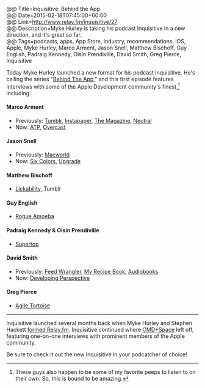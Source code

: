 @@ Title=Inquisitive: Behind the App    
@@ Date=2015-02-18T07:45:00+00:00  
@@ Link=http://www.relay.fm/inquisitive/27  
@@ Description=Myke Hurley is taking his podcast Inquisitive in a new direction, and it's great so far.    
@@ Tags=podcasts, apps, App Store, industry, recommendations, iOS, Apple, Myke Hurley, Marco Arment, Jason Snell, Matthew Bischoff, Guy English, Padraig Kennedy, Oisín Prendiville, David Smith, Greg Pierce, Inquisitive  

Today Myke Hurley launched a new format for his podcast Inquisitive. He's calling the series "[Behind The App][extras]," and this first episode features interviews with some of the Apple Development community's finest,[^cf] including:

#### Marco Arment

* Previously: [Tumblr][tumblr], [Instapaper][instapaper], [The Magazine][the-magazine], [Neutral][neutral]
* Now: [ATP][atp], [Overcast][overcast]

#### Jason Snell

* Previously: [Macworld][macworld]
* Now: [Six Colors][sixcolors], [Upgrade][relay]
	
#### Matthew Bischoff

* [Lickability][lickability], Tumblr
	
#### Guy English

* [Rogue Amoeba][rogueamoeba]
	
#### Padraig Kennedy & Oisín Prendiville

* [Supertop][supertop]
	
#### David Smith

* Previously: [Feed Wrangler][feedwrangler], [My Recipe Book][apple], [Audiobooks][apple 2]
* Now: [Developing Perspective][developingperspective]
	
#### Greg Pierce

* [Agile Tortoise][agiletortoise]

<hr class="small" />

Inquisitive launched several months back when Myke Hurley and Stephen Hackett [formed Relay.fm][extras 2]. Inquisitive continued where [CMD+Space][5by5] left off, featuring one-on-one interviews with prominent members of the Apple community.

Be sure to check it out the new Inquisitive in your podcatcher of choice!

[^cf]: These guys also happen to be some of my favorite peeps to listen to on their own. So, this is bound to be amazing. 

[5by5]: http://5by5.tv/cmdspace
[agiletortoise]: http://agiletortoise.com
[apple]: https://itunes.apple.com/us/app/my-recipe-book-your-recipes/id375811859?at=1l3vx9s
[apple 2]: https://itunes.apple.com/us/app/audiobooks/id311507490?at=1l3vx9s
[atp]: http://atp.fm
[developingperspective]: http://developingperspective.com/
[extras]: http://www.extras.relay.fm/blog/2015/2/18/inquisitive-behind-the-app
[extras 2]: http://www.extras.relay.fm/blog/2014/8/17/how-to-subscribe
[feedwrangler]: https://feedwrangler.net/
[instapaper]: http://www.instapaper.com
[lickability]: http://lickability.com/
[macworld]: http://www.macworld.com
[neutral]: http://neutral.fm/
[overcast]: http://overcast.fm
[relay]: http://www.relay.fm/upgrade
[rogueamoeba]: http://www.rogueamoeba.com/
[sixcolors]: http://www.sixcolors.com
[supertop]: http://supertop.co
[the-magazine]: http://the-magazine.org
[tumblr]: https://tumblr.com/